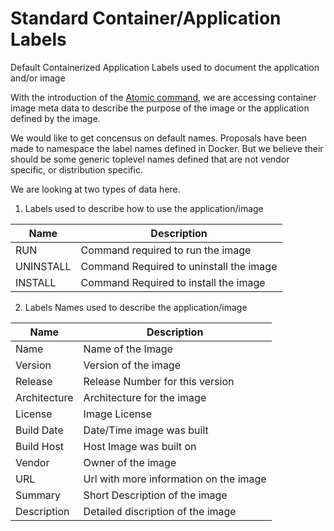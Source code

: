 # Standard Container/Application Labels
Default Containerized Application Labels used to document the application and/or image

With the introduction of the [Atomic command](http://developerblog.redhat.com/2015/04/21/introducing-the-atomic-command/), we are accessing container image meta data to describe the purpose of the image or the application defined by the image.

We would like to get concensus on default names.  Proposals have been made to namespace the label names defined
in Docker.  But we believe their should be some generic toplevel names defined that are not vendor specific, or
distribution specific.  

We are looking at two types of data here. 

1. Labels used to describe how to use the application/image

 | Name        | Description                            |
 |-------------|----------------------------------------|
 | RUN         | Command required to run the image|
 | UNINSTALL   | Command Required to uninstall the image|
 | INSTALL     | Command Required to install the image|

2. Labels Names used to describe the application/image

 | Name        | Description                            |
 |-------------|----------------------------------------|
 | Name        | Name of the Image|
 | Version     | Version of the image|
 | Release     | Release Number for this version|
 | Architecture| Architecture for the image|
 | License     | Image License|
 | Build Date  | Date/Time image was built|
 | Build Host  | Host Image was built on|
 | Vendor      | Owner of the image| 
 | URL         | Url with more information on the image|
 | Summary     | Short Description of the image|
 | Description | Detailed discription of the image|

